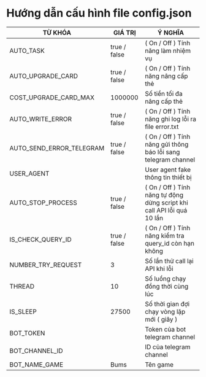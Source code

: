 # Hướng dẫn cấu hình file config.json
| TỪ KHÓA   | GIÁ TRỊ      | Ý NGHĨA                                                                |
|-----------|--------------|------------------------------------------------------------------------|
| AUTO_TASK | true / false | ( On / Off ) Tính năng làm nhiệm vụ                                    |
| AUTO_UPGRADE_CARD | true / false | ( On / Off ) Tính năng nâng cấp thẻ                                    |
| COST_UPGRADE_CARD_MAX | 1000000 | Số tiền tối đa nâng cấp thẻ                                            |
| AUTO_WRITE_ERROR | true / false | ( On / Off ) Tính năng ghi log lỗi ra file error.txt                   |
| AUTO_SEND_ERROR_TELEGRAM | true / false | ( On / Off ) Tính năng gửi thông báo lỗi sang telegram channel         |
| USER_AGENT |              | User agent fake thông tin thiết bị                                     |
| AUTO_STOP_PROCESS | true / false | ( On / Off ) Tính năng tự động dừng script khi call API lỗi quá 10 lần |
| IS_CHECK_QUERY_ID | true / false | ( On / Off ) Tính năng kiểm tra query_id còn hạn không                 |
| NUMBER_TRY_REQUEST | 3            | Số lần thử call lại API khi lỗi                                        |
| THREAD | 10           | Số luồng chạy đồng thời cùng lúc                                       |
| IS_SLEEP | 27500        | Số thời gian đợi chạy vòng lặp mới ( giây )                            |
| BOT_TOKEN |              | Token của bot telegram channel                                         |
| BOT_CHANNEL_ID |              | ID của telegram channel                                                |
| BOT_NAME_GAME | Bums         | Tên game                                                               |
